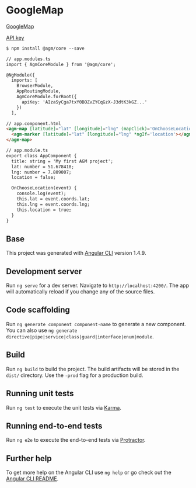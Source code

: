 # GoogleMap
[GoogleMap](https://angular-maps.com/)

[API key](https://developers.google.com/maps/documentation/javascript/get-api-key?hl=en#key) 

```html
$ npm install @agm/core --save

// app.modules.ts
import { AgmCoreModule } from '@agm/core';

@NgModule({
  imports: [
    BrowserModule,
    AppRoutingModule,
    AgmCoreModule.forRoot({
      apiKey: 'AIzaSyCga7txY0BOZvZYCqGzX-J3dtK3kGZ...'
    })
  ],

// app.component.html
<agm-map [latitude]="lat" [longitude]="lng" (mapClick)='OnChooseLocation($event)'>
  <agm-marker [latitude]="lat" [longitude]="lng" *ngIf='location'></agm-marker>
</agm-map>

// app.module.ts
export class AppComponent {
  title: string = 'My first AGM project';
  lat: number = 51.678418;
  lng: number = 7.809007;
  location = false;

  OnChooseLocation(event) {
    console.log(event);
    this.lat = event.coords.lat;
    this.lng = event.coords.lng;
    this.location = true;
  }
}


```

## Base


This project was generated with [Angular CLI](https://github.com/angular/angular-cli) version 1.4.9.

## Development server

Run `ng serve` for a dev server. Navigate to `http://localhost:4200/`. The app will automatically reload if you change any of the source files.

## Code scaffolding

Run `ng generate component component-name` to generate a new component. You can also use `ng generate directive|pipe|service|class|guard|interface|enum|module`.

## Build

Run `ng build` to build the project. The build artifacts will be stored in the `dist/` directory. Use the `-prod` flag for a production build.

## Running unit tests

Run `ng test` to execute the unit tests via [Karma](https://karma-runner.github.io).

## Running end-to-end tests

Run `ng e2e` to execute the end-to-end tests via [Protractor](http://www.protractortest.org/).

## Further help

To get more help on the Angular CLI use `ng help` or go check out the [Angular CLI README](https://github.com/angular/angular-cli/blob/master/README.md).
